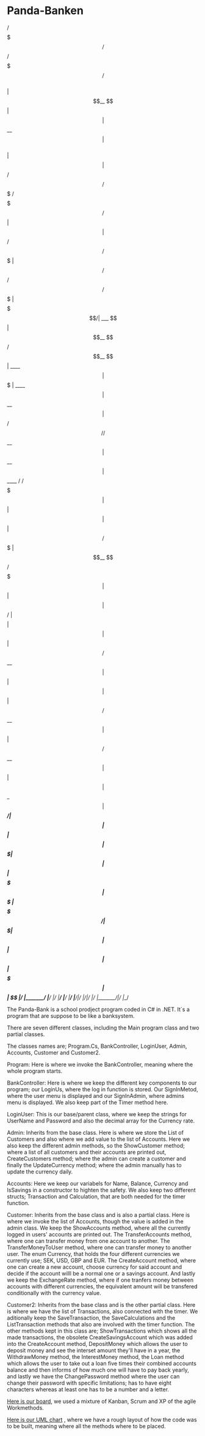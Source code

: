 # Panda-Banken
 /$$$$$$$                            /$$                /$$$$$$$                      /$$                          
| $$__  $$                           |$$               | $$__  $$                    | $$                          
| $$   |$$   /$$$$$$  /$$$$$$$   /$$$$$$$  /$$$$$$     | $$  |$$   /$$$$$$  /$$$$$$$ | $$   /$$  /$$$$$$  /$$$$$$$ 
| $$$$$$$/|  ___  $$| $$__  $$ /$$__  $$ | ____ $$     | $$$$$$$  | ____ $$| $$__  $$| $$  /$$/ /$$__  $$| $$__  $$
| $$____ /  /$$$$$$$| $$  | $$| $$  | $$  /$$$$$$$     | $$__  $$  /$$$$$$$| $$  | $$| $$$$$$/ | $$$$$$$$| $$  | $$
| $$       /$$__  $$| $$  | $$| $$  | $$ /$$__  $$     | $$  | $$ /$$__  $$| $$  | $$| $$_  $$ | $$_____/| $$  | $$
| $$       | $$$$$$$| $$  | $$|  $$$$$$$|  $$$$$$$     | $$$$$$$/|  $$$$$$$| $$  | $$| $$ |  $$|  $$$$$$$| $$  | $$
|__/       |_______/ |__/  |__/ |_______/ |_______/    |_______/  |_______/|__/  |__/|__/  |__/ |_______/|__/  |__/

The Panda-Bank is a school prodject program coded in C# in .NET. It´s a program that are suppose to be like a banksystem.

There are seven different classes, including the Main program class and two partial classes. 

The classes names are; Program.Cs, BankController, LoginUser, Admin, Accounts, Customer and Customer2. 

Program: Here is where we invoke the BankController, meaning where the whole program starts. 

BankController: Here is where we keep the different key components to our program; our LoginUs, where the log in function is stored. Our SignInMetod, where the user menu is displayed and our SignInAdmin, where admins menu is displayed. We also keep part of the Timer method here. 

LoginUser: This is our base/parent class, where we keep the strings for UserName and Password and also the decimal array for the Currency rate. 

Admin: Inherits from the base class. Here is where we store the List of Customers and also where we add value to the list of Accounts. Here we also keep the different admin methods, so the ShowCustomer method; where a list of all customers and their accounts are printed out, CreateCustomers method; where the admin can create a customer and finally the UpdateCurrency method; where the admin manually has to update the currency daily. 

Accounts: Here we keep our variabels for Name, Balance, Currency and IsSavings in a constructor to highten the safety. We also keep two different structs; Transaction and Calculation, that are both needed for the timer function. 

Customer: Inherits from the base class and is also a partial class. Here is where we invoke the list of Accounts, though the value is added in the admin class. We keep the ShowAccounts method, where all the currently logged in users' accounts are printed out. The TransferAccounts method, where one can transfer money from one account to another. The TransferMoneyToUser method, where one can transfer money to another user. The enum Currency, that holds the four different currencies we currently use; SEK, USD, GBP and EUR. The CreateAccount method, where one can create a new account, choose currency for said account and decide if the account willl be a normal one or a savings account. And lastly we keep the ExchangeRate method, where if one tranfers money between accounts with different currencies, the equivalent amount will be transfered conditionally with the currency value. 

Customer2: Inherits from the base class and is the other partial class. Here is where we have the list of Transactions, also connected with the timer. We aditionally keep the SaveTransaction, the SaveCalculations and the ListTransaction methods that also are involved with the timer function. The other methods kept in this class are; ShowTransactions which shows all the made transactions, the obsolete CreateSavingsAccount which was added into the CreateAccount method, DepositMoney which allows the user to deposit money and see the interset amount they'll have in a year, the WithdrawMoney method, the InterestMoney method, the Loan method which allows the user to take out a loan five times their combined accounts balance and then informs of how much one will have to pay back yearly, and lastly we have the ChangePassword method where the user can change their password with specific limitations; has to have eight characters whereas at least one has to be a number and a letter.


[Here is our board](https://trello.com/b/MATS4rhJ/gruppprojekt), we used a mixture of Kanban, Scrum and XP of the agile Workmethods.

[Here is our UML chart](https://lucid.app/lucidchart/57bebeee-fdc6-4bce-b75e-869f5b7751cc/edit?invitationId=inv_a81b3d19-a3c3-4718-b67b-3611e985996d)
, where we have a rough layout of how the code was to be built, meaning where all the methods where to be placed.

